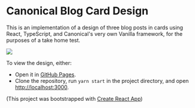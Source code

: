 # Canonical Blog Card Design

This is an implementation of a design of three blog posts in cards
using React, TypeScript, and Canonical's very own Vanilla framework,
for the purposes of a take home test.

![](https://github.com/mrbjarksen/canonical-blog-card-design/assets/62466569/81c3b7af-f39e-4a5a-b507-3d35e7cf7a28)

To view the design, either:
- Open it in [GitHub Pages](https://mrbjarksen.github.io/canonical-blog-card-design).
- Clone the repository, run `yarn start` in the project directory, and open [http://localhost:3000](http://localhost:3000).

(This project was bootstrapped with [Create React App](https://github.com/facebook/create-react-app))
